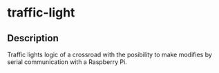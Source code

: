 # traffic-light

## Description
Traffic lights logic of a crossroad with the posibility to make modifies by serial communication with a Raspberry Pi.

